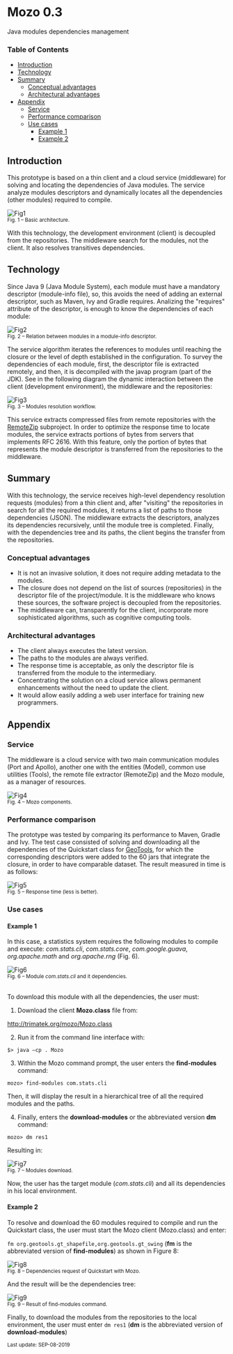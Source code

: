 # Mozo 0.3
Java modules dependencies management

### Table of Contents  
- [Introduction](https://github.com/martinaguero/mozo/blob/master/README.md#introduction)  
- [Technology](https://github.com/martinaguero/mozo/blob/master/README.md#technology)
- [Summary](https://github.com/martinaguero/mozo/blob/master/README.md#summary)
  - [Conceptual advantages](https://github.com/martinaguero/mozo/blob/master/README.md#conceptual-advantages)
  - [Architectural advantages](https://github.com/martinaguero/mozo/blob/master/README.md#architectural-advantages)
- [Appendix](https://github.com/martinaguero/mozo/blob/master/README.md#appendix)
  - [Service](https://github.com/martinaguero/mozo/blob/master/README.md#service)
  - [Performance comparison](https://github.com/martinaguero/mozo/blob/master/README.md#performance-comparison)
  - [Use cases](https://github.com/martinaguero/mozo/blob/master/README.md#use-cases)
    - [Example 1](https://github.com/martinaguero/mozo/blob/master/README.md#example-1)
    - [Example 2](https://github.com/martinaguero/mozo/blob/master/README.md#example-2)

## Introduction
This prototype is based on a thin client and a cloud service (middleware) for solving and locating the dependencies of Java modules. The service analyze modules descriptors and dynamically locates all the dependencies (other modules) required to compile.

![Fig1](https://github.com/martinaguero/mozo/blob/master/org.trimatek.mozo.ui/icons/fig1.png)<br />
<sub>Fig. 1 – Basic architecture.</sub>

With this technology, the development environment (client) is decoupled from the repositories. The middleware search for the modules, not the client. It also resolves transitives dependencies.

## Technology
Since Java 9 (Java Module System), each module must have a mandatory descriptor (module-info file), so, this avoids the need of adding an external descriptor, such as Maven, Ivy and Gradle requires. Analizing the "requires" attribute of the descriptor, is enough to know the dependencies of each module:

![Fig2](https://github.com/martinaguero/mozo/blob/master/org.trimatek.mozo.ui/icons/fig2.png)<br />
<sub>Fig. 2 – Relation between modules in a module-info descriptor.</sub>

The service algorithm iterates the references to modules until reaching the closure or the level of depth established
in the configuration. To survey the dependencies of each module, first, the descriptor file is extracted remotely, and then, it is decompiled with the javap program (part of the JDK). See in the following diagram the dynamic interaction between the client (development environment), the middleware and the repositories:

![Fig3](https://github.com/martinaguero/mozo/blob/master/org.trimatek.mozo.ui/icons/fig3.png)<br />
<sub>Fig. 3 – Modules resolution workflow.</sub>

This service extracts compressed files from remote repositories with the [RemoteZip] subproject. In order to optimize the response time to locate modules, the service extracts portions of bytes from servers that implements RFC 2616. With this feature, only the portion of bytes that represents the module descriptor is transferred from the repositories to the middleware.

## Summary
With this technology, the service receives high-level dependency resolution requests (modules) from a thin client and, after "visiting" the repositories in search for all the required modules, it returns a list of paths to those dependencies (JSON). The middleware extracts the descriptors, analyzes its dependencies recursively, until the module tree is completed.
Finally, with the dependencies tree and its paths, the client begins the transfer from the repositories.

### Conceptual advantages
* It is not an invasive solution, it does not require adding metadata to the modules.
* The closure does not depend on the list of sources (repositories) in the descriptor file of the project/module. It is the middleware who knows these sources, the software project is decoupled from the repositories. 
* The middleware can, transparently for the client, incorporate more sophisticated algorithms, such as cognitive computing tools.

### Architectural advantages
* The client always executes the latest version.
* The paths to the modules are always verified.
* The response time is acceptable, as only the descriptor file is transferred from the module to the intermediary.
* Concentrating the solution on a cloud service allows permanent enhancements without the need to update the client.
* It would allow easily adding a web user interface for training new programmers.
    
## Appendix

### Service
The middleware is a cloud service with two main communication modules (Port and Apollo), another one with the entities (Model), common use utilities (Tools), the remote file extractor (RemoteZip) and the Mozo module, as a manager of resources.

![Fig4](https://github.com/martinaguero/mozo/blob/master/org.trimatek.mozo.ui/icons/fig4.png)<br />
<sub>Fig. 4 – Mozo components.</sub>

### Performance comparison
The prototype was tested by comparing its performance to Maven, Gradle and Ivy. The test case consisted of solving and downloading all the dependencies of the Quickstart class for [GeoTools], for which the corresponding descriptors were added to the 60 jars that integrate the closure, in order to have comparable dataset.  The result measured in time is as follows:

![Fig5](https://github.com/martinaguero/mozo/blob/master/org.trimatek.mozo.ui/icons/fig5.png)<br />
<sub>Fig. 5 – Response time (less is better).</sub>
  
### Use cases

#### Example 1
In this case, a statistics system requires the following modules to compile and execute: *com.stats.cli*, *com.stats.core*, *com.google.guava*, *org.apache.math* and *org.apache.rng* (Fig. 6).

![Fig6](https://github.com/martinaguero/mozo/blob/master/org.trimatek.mozo.ui/icons/fig6.png)<br />
<sub>Fig. 6 – Module *com.stats.cli* and it dependencies.</sub>

<br />
To download this module with all the dependencies, the user must:  


1. Download the client **Mozo.class** file from:

http://trimatek.org/mozo/Mozo.class

2. Run it from the command line interface with:

`$> java –cp . Mozo`

3. Within the Mozo command prompt, the user enters the **find-modules** command:

`mozo> find-modules com.stats.cli`

Then, it will display the result in a hierarchical tree of all the required modules and the paths.

4. Finally, enters the **download-modules** or the abbreviated version **dm** command:

`mozo> dm res1`

Resulting in:

![Fig7](https://github.com/martinaguero/mozo/blob/master/org.trimatek.mozo.ui/icons/fig7.png)<br />
<sub>Fig. 7 – Modules download.</sub>

Now, the user has the target module (*com.stats.cli*) and all its dependencies in his local environment.

#### Example 2
To resolve and download the 60 modules required to compile and run the Quickstart class, the user must start the Mozo client (Mozo.class) and enter:

`fm org.geotools.gt_shapefile,org.geotools.gt_swing` (**fm** is the abbreviated version of **find-modules**) as shown in Figure 8:

![Fig8](https://github.com/martinaguero/mozo/blob/master/org.trimatek.mozo.ui/icons/fig8.png)<br />
<sub>Fig. 8 – Dependencies request of Quickstart with Mozo.</sub><br/>

And the result will be the dependencies tree:

![Fig9](https://github.com/martinaguero/mozo/blob/master/org.trimatek.mozo.ui/icons/fig9.png)<br />
<sub>Fig. 9 – Result of find-modules command.</sub><br/>

Finally, to download the modules from the repositories to the local environment, the user must enter `dm res1` (**dm** is the abbreviated version of **download-modules**)

<sub>Last update: SEP-08-2019</sub>

[RemoteZip]:https://github.com/martinaguero/remotezip
[GeoTools]:http://docs.geotools.org/latest/userguide/build/install/jdk.html


